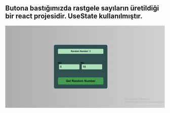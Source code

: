 ## Butona bastığımızda rastgele sayıların üretildiği bir react projesidir. UseState kullanılmıştır.


<img src="./src/ekran.png">
